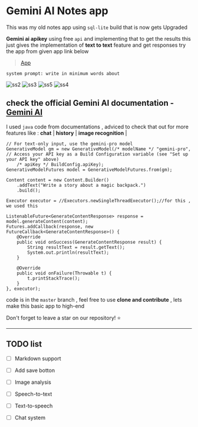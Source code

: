 # Gemini AI Notes app 

This was my old notes app using `sql-lite` build that is now gets Upgraded

__Gemini ai apikey__ 
using free `api` and implementing that to get the results 
this just gives the implementation of __text to text__ feature and get responses 
try the app from given app link below
> [App](https://drive.google.com/file/d/1VRBzX4uQj4vxgTZeTSuc1ZZxUvoFDBdm/view?usp=sharing) 

``system prompt: write in minimum words about ``


![ss2](https://github.com/pranshusample765/Gemini-AI-diary-app/assets/58212835/ee5ad281-4fc3-4281-8b51-5ffa8c6520aa) ![ss3](https://github.com/pranshusample765/Gemini-AI-diary-app/assets/58212835/996c0f45-cc11-4905-a868-ae99617449be)  ![ss5](https://github.com/pranshusample765/Gemini-AI-diary-app/assets/58212835/66c7a9f3-c037-49c1-9db1-946e98f7cc54)
 ![ss4](https://github.com/pranshusample765/Gemini-AI-diary-app/assets/58212835/b7feb341-80d3-414b-8ae7-9644826e6d9d)

## check the official Gemini AI documentation - [Gemini AI](https://ai.google.dev/tutorials/android_quickstart#multi-turn-conversations-chat)

I used `java` code from documentations , adviced to check that out for more features like : **chat** | **history** | **image recognition** |
```
// For text-only input, use the gemini-pro model
GenerativeModel gm = new GenerativeModel(/* modelName */ "gemini-pro",
// Access your API key as a Build Configuration variable (see "Set up your API key" above)
    /* apiKey */ BuildConfig.apiKey);
GenerativeModelFutures model = GenerativeModelFutures.from(gm);

Content content = new Content.Builder()
    .addText("Write a story about a magic backpack.")
    .build();

Executor executor = //Executors.newSingleThreadExecutor();//for this , we used this

ListenableFuture<GenerateContentResponse> response = model.generateContent(content);
Futures.addCallback(response, new FutureCallback<GenerateContentResponse>() {
    @Override
    public void onSuccess(GenerateContentResponse result) {
        String resultText = result.getText();
        System.out.println(resultText);
    }

    @Override
    public void onFailure(Throwable t) {
        t.printStackTrace();
    }
}, executor);
```

code is in the ``master`` branch , feel free to use __clone and contribute__ , lets make this basic app to high-end

Don't forget to leave a star on our repository! :star:

***

## TODO list

- [ ]  Markdown support
- [ ]  Add save botton
- [ ]  Image analysis
- [ ]  Speech-to-text
- [ ]  Text-to-speech
- [ ]  Chat system
  




